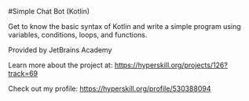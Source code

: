 #Simple Chat Bot (Kotlin)

Get to know the basic syntax of Kotlin and write a simple program using variables, conditions, loops, and functions.


Provided by JetBrains Academy

Learn more about the project at:
https://hyperskill.org/projects/126?track=69

Check out my profile: https://hyperskill.org/profile/530388094